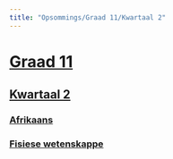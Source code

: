 ```yaml
---
title: "Opsommings/Graad 11/Kwartaal 2"
---
```

# [Graad 11](/opsommings/gr11/)
## [Kwartaal 2](/opsommings/gr11/kw2/)
### [Afrikaans](/opsommings/gr11/kw2/afr)
### [Fisiese wetenskappe](/opsommings/gr11/kw2/fw)
